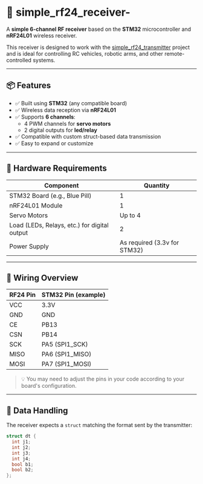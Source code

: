 # 🎯 simple_rf24_receiver-

A **simple 6-channel RF receiver** based on the **STM32** microcontroller and **nRF24L01** wireless receiver.

This receiver is designed to work with the [simple_rf24_transmitter](https://github.com/Indra7pro/simple_rf24_transmitter) project and is ideal for controlling RC vehicles, robotic arms, and other remote-controlled systems.

---

## 📦 Features

- ✅ Built using **STM32** (any compatible board)
- ✅ Wireless data reception via **nRF24L01**
- ✅ Supports **6 channels**:
  - 4 PWM channels for **servo motors**
  - 2 digital outputs for **led/relay**
- ✅ Compatible with custom struct-based data transmission
- ✅ Easy to expand or customize

---

## 🧰 Hardware Requirements

| Component       | Quantity |
|----------------|----------|
| STM32 Board (e.g., Blue Pill) | 1        |
| nRF24L01 Module | 1        |
| Servo Motors    | Up to 4  |
| Load (LEDs, Relays, etc.) for digital output | 2        |
| Power Supply    | As required (3.3v for STM32) |

---

## 🔌 Wiring Overview

| RF24 Pin | STM32 Pin (example) |
|----------|---------------------|
| VCC      | 3.3V                |
| GND      | GND                 |
| CE       | PB13                |
| CSN      | PB14                |
| SCK      | PA5 (SPI1_SCK)      |
| MISO     | PA6 (SPI1_MISO)     |
| MOSI     | PA7 (SPI1_MOSI)     |

> 💡 You may need to adjust the pins in your code according to your board's configuration.

---

## 🧠 Data Handling

The receiver expects a `struct` matching the format sent by the transmitter:

```cpp
struct dt {
  int j1;
  int j2;
  int j3;
  int j4;
  bool b1;
  bool b2;
};

